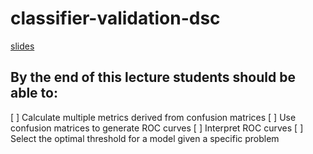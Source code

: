 # classifier-validation-dsc

[slides](https://docs.google.com/presentation/d/1Vsz9pQ2cAvoKgOjRwLsFSatvz0uD2efLYPoJazg4oOY/edit?usp=sharing)

## By the end of this lecture students should be able to:

[ ] Calculate multiple metrics derived from confusion matrices
[ ] Use confusion matrices to generate ROC curves
[ ] Interpret ROC curves
[ ] Select the optimal threshold for a model given a specific problem
